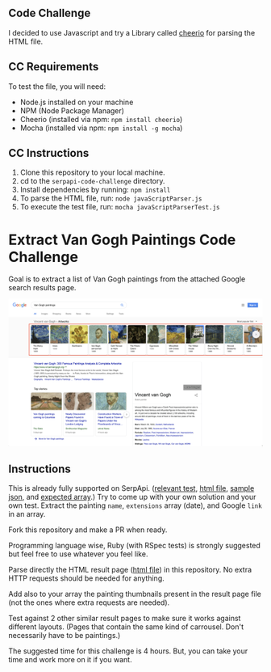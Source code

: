 ## Code Challenge
I decided to use Javascript and try a Library called [cheerio](https://cheerio.js.org/) for parsing the HTML file.
## CC Requirements

To test the file, you will need:
- Node.js installed on your machine
- NPM (Node Package Manager)
- Cheerio (installed via npm: `npm install cheerio`)
- Mocha (installed via npm: `npm install -g mocha`)

## CC Instructions

1. Clone this repository to your local machine.
2. cd to the `serpapi-code-challenge` directory.
3. Install dependencies by running: `npm install`
4. To parse the HTML file, run:  `node javaScriptParser.js`
5. To execute the test file, run: `mocha javaScriptParserTest.js`




# Extract Van Gogh Paintings Code Challenge

Goal is to extract a list of Van Gogh paintings from the attached Google search results page.

![Van Gogh paintings](https://github.com/serpapi/code-challenge/blob/master/files/van-gogh-paintings.png?raw=true "Van Gogh paintings")

## Instructions

This is already fully supported on SerpApi. ([relevant test], [html file], [sample json], and [expected array].)
Try to come up with your own solution and your own test.
Extract the painting `name`, `extensions` array (date), and Google `link` in an array.

Fork this repository and make a PR when ready.

Programming language wise, Ruby (with RSpec tests) is strongly suggested but feel free to use whatever you feel like.

Parse directly the HTML result page ([html file]) in this repository. No extra HTTP requests should be needed for anything.

[relevant test]: https://github.com/serpapi/test-knowledge-graph-desktop/blob/master/spec/knowledge_graph_claude_monet_paintings_spec.rb
[sample json]: https://raw.githubusercontent.com/serpapi/code-challenge/master/files/van-gogh-paintings.json
[html file]: https://raw.githubusercontent.com/serpapi/code-challenge/master/files/van-gogh-paintings.html
[expected array]: https://raw.githubusercontent.com/serpapi/code-challenge/master/files/expected-array.json

Add also to your array the painting thumbnails present in the result page file (not the ones where extra requests are needed). 

Test against 2 other similar result pages to make sure it works against different layouts. (Pages that contain the same kind of carrousel. Don't necessarily have to be paintings.)

The suggested time for this challenge is 4 hours. But, you can take your time and work more on it if you want.
